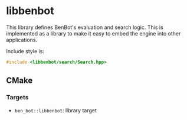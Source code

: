# libbenbot

This library defines BenBot's evaluation and search logic. This is implemented as a library to make it easy to embed the engine into other applications.

Include style is:
```cpp
#include <libbenbot/search/Search.hpp>
```

## CMake

### Targets

* `ben_bot::libbenbot`: library target
